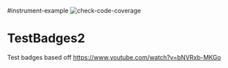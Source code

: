 #instrument-example ![check-code-coverage](https://www.youtube.com/watch?v=bNVRxb-MKGo)

# TestBadges2
Test badges based off https://www.youtube.com/watch?v=bNVRxb-MKGo
